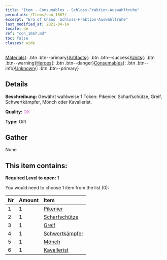 ```yaml
---
title: "Item - Consumables - Schloss-Fraktion-Auswahltruhe"
permalink: /Items/con_1667/
excerpt: "Era of Chaos  Schloss-Fraktion-Auswahltruhe"
last_modified_at: 2021-04-14
locale: de
ref: "con_1667.md"
toc: false
classes: wide
---
```

 [Materials](/de/Items/){: .btn .btn--primary}[Artifacts](/de/Items/Artifacts/){: .btn .btn--success}[Units](/de/Items/Units/){: .btn .btn--warning}[Heroes](/de/Items/Heroes/){: .btn .btn--danger}[Consumables](/de/Items/Consumables/){: .btn .btn--info}[Unknown](/de/Items/Unknown/){: .btn .btn--primary}

## Details
 **Beschreibung:** Gewährt wahlweise 1 Token: Pikenier, Scharfschütze, Greif, Schwertkämpfer, Mönch oder Kavallerist.

 **Quality:** <span style="color: #DA70D6">OK</span>

 **Type:** Gift

## Gather

  None

## This item contains:

 **Required Level to open:** 1

 You would need to choose 1 item from the list (0):

  | Nr | Amount |     Item    |
  |:---|:-------|:------------|
  | 1 | 1 | [Pikenier](/de/Items/unt_190/) | 
  | 2 | 1 | [Scharfschütze](/de/Items/unt_191/) | 
  | 3 | 1 | [Greif](/de/Items/unt_192/) | 
  | 4 | 1 | [Schwertkämpfer](/de/Items/unt_193/) | 
  | 5 | 1 | [Mönch](/de/Items/unt_194/) | 
  | 6 | 1 | [Kavallerist](/de/Items/unt_195/) | 

